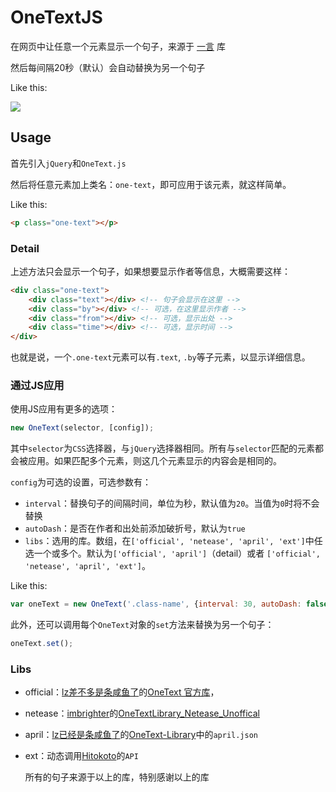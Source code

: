 # OneTextJS

在网页中让任意一个元素显示一个句子，来源于 [一言](https://github.com/lz233/OneText-Library) 库

然后每间隔20秒（默认）会自动替换为另一个句子

Like this:

![](https://n-source.netlify.com/img/OneTextJS-0.png)

## Usage

首先引入`jQuery`和`OneText.js`

然后将任意元素加上类名：`one-text`，即可应用于该元素，就这样简单。

Like this:

```html
<p class="one-text"></p>
```

### Detail

上述方法只会显示一个句子，如果想要显示作者等信息，大概需要这样：

```html
<div class="one-text">
    <div class="text"></div> <!-- 句子会显示在这里 -->
    <div class="by"></div> <!-- 可选，在这里显示作者 -->
    <div class="from"></div> <!-- 可选，显示出处 -->
    <div class="time"></div> <!-- 可选，显示时间 -->
</div>
```

也就是说，一个`.one-text`元素可以有`.text`, `.by`等子元素，以显示详细信息。

### 通过JS应用

使用JS应用有更多的选项：

```javascript
new OneText(selector, [config]);
```

其中`selector`为`CSS`选择器，与`jQuery`选择器相同。所有与`selector`匹配的元素都会被应用。如果匹配多个元素，则这几个元素显示的内容会是相同的。

`config`为可选的设置，可选参数有：

- `interval`：替换句子的间隔时间，单位为秒，默认值为`20`。当值为`0`时将不会替换
- `autoDash`：是否在作者和出处前添加破折号，默认为`true`
- `libs`：选用的库。数组，在`['official', 'netease', 'april', 'ext']`中任选一个或多个。默认为`['official', 'april']`（detail）或者 `['official', 'netease', 'april', 'ext']`。

Like this:

```javascript
var oneText = new OneText('.class-name', {interval: 30, autoDash: false, libs: ['official', 'ext']});
```

此外，还可以调用每个`OneText`对象的`set`方法来替换为另一个句子：

```javascript
oneText.set();
```

### Libs

- official：[lz差不多是条咸鱼了](https://github.com/lz233)的[OneText 官方库](https://github.com/lz233/OneText-Library)，

- netease：[imbrighter](https://github.com/2878444090)的[OneTextLibrary_Netease_Unoffical](https://github.com/2878444090/OneTextLibrary_Netease_Unoffical)

- april：[lz已经是条咸鱼了](https://github.com/XiaoMengXinX)的[OneText-Library](https://github.com/XiaoMengXinX/OneText-Library)中的`april.json`

- ext：动态调用[Hitokoto](https://hitokoto.cn/)的`API`

  所有的句子来源于以上的库，特别感谢以上的库